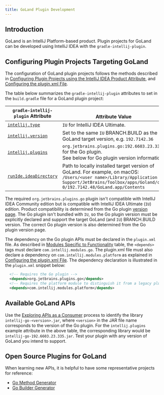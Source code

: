 ```yaml
---
title: GoLand Plugin Development
---
```


## Introduction
GoLand is an IntelliJ Platform-based product.
Plugin projects for GoLand can be developed using IntelliJ IDEA with the `gradle-intellij-plugin`.

## Configuring Plugin Projects Targeting GoLand
The configuration of GoLand plugin projects follows the methods described in [Configuring Plugin Projects using the IntelliJ IDEA Product Attribute](dev_alternate_products.md#configuring-plugin-projects-using-the-intellij-idea-product-attribute), and [Configuring the plugin.xml File](dev_alternate_products.md#configuring-pluginxml).

The table below summarizes the `gradle-intellij-plugin` attributes to set in the `build.gradle` file for a GoLand plugin project:

| `gradle-intellij-plugin` Attribute | <br>Attribute Value |
|-----------|-------|
| [`intellij.type`](https://github.com/JetBrains/gradle-intellij-plugin/blob/master/README.md#intellij-platform-properties) | `IU` for IntelliJ IDEA Ultimate.  |
| [`intellij.version`](https://github.com/JetBrains/gradle-intellij-plugin/blob/master/README.md#intellij-platform-properties) | Set to the same `IU` BRANCH.BUILD as the GoLand target version, e.g. `192.7142.36` |
| [`intellij.plugins`](https://github.com/JetBrains/gradle-intellij-plugin/blob/master/README.md#intellij-platform-properties) | `org.jetbrains.plugins.go:192.6603.23.335` for the Go plugin.<br>See below for Go plugin version information. |
| [`runIde.ideaDirectory`](https://github.com/JetBrains/gradle-intellij-plugin/blob/master/README.md#running-dsl) | Path to locally installed target version of GoLand. For example, on macOS:<br>`/Users/<user name>/Library/Application Support/JetBrains/Toolbox/apps/Goland/ch-0/192.7142.48/GoLand.app/Contents` |

The required `org.jetbrains.plugins.go` plugin isn't compatible with IntelliJ IDEA Community edition but is compatible with IntelliJ IDEA Ultimate (`IU`) edition.
Product compatibility is determined from the Go plugin [version page](http://plugins.jetbrains.com/plugin/9568-go/versions). 
The Go plugin isn't bundled with `IU`, so the Go plugin version must be explicitly declared and support the target GoLand (and `IU`) BRANCH.BUILD version. 
The correct Go plugin version is also determined from the Go plugin version page.

The dependency on the Go plugin APIs must be declared in the `plugin.xml` file.
As described in [Modules Specific to Functionality](/basics/getting_started/plugin_compatibility.md#modules-specific-to-functionality) table, the `<depends>` tags must declare `com.intellij.modules.go`.
The plugin.xml file must also declare a dependency on `com.intellij.modules.platform` as explained in [Configuring the plugin.xml File](dev_alternate_products.md#configuring-pluginxml). 
The dependency declaration is illustrated in the `plugin.xml` snippet below:
```xml
  <!-- Requires the Go plugin -->
  <depends>org.jetbrains.plugins.go</depends>
  <!-- Requires the platform module to distinguish it from a legacy plugin -->
  <depends>com.intellij.modules.platform</depends>
```
## Available GoLand APIs
Use the [Exploring APIs as a Consumer](/basics/getting_started/plugin_compatibility.html#exploring-apis-as-a-consumer) process to identify the library `intellij-go-<version>.jar`, where `<version>` in the JAR file name corresponds to the version of the Go plugin.
For the `intellij.plugins` example attribute in the above table, the corresponding library would be `intellij-go-192.6603.23.335.jar`.
Test your plugin with any version of GoLand you intend to support.

## Open Source Plugins for GoLand
When learning new APIs, it is helpful to have some representative projects for reference:
* [Go Method Generator](https://github.com/pkondratev/Intellij-go-method-generator)
* [Go Builder Generator](https://github.com/OddCN/go-builder-generator-idea-plugin)
